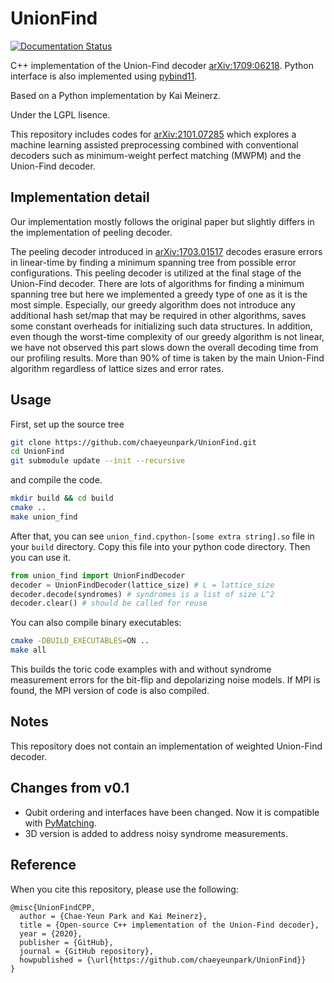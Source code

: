 # UnionFind
[![Documentation Status](https://readthedocs.org/projects/unionfind/badge/?version=latest)](https://unionfind.readthedocs.io/en/latest/?badge=latest)

C++ implementation of the Union-Find decoder [arXiv:1709:06218](https://arxiv.org/abs/1709.06218). 
Python interface is also implemented using [pybind11](https://github.com/pybind/pybind11). 

Based on a Python implementation by Kai Meinerz.

Under the LGPL lisence. 

This repository includes codes for [arXiv:2101.07285](https://arxiv.org/abs/2101.07285) which explores a machine learning assisted preprocessing combined with conventional decoders such as minimum-weight perfect matching (MWPM) and the Union-Find decoder. 

## Implementation detail
Our implementation mostly follows the original paper but slightly differs in the implementation of peeling decoder. 

The peeling decoder introduced in [arXiv:1703.01517](https://arxiv.org/abs/1703.01517) decodes erasure errors in linear-time by finding a minimum spanning tree from possible error configurations. This peeling decoder is utilized at the final stage of the Union-Find decoder. 
There are lots of algorithms for finding a minimum spanning tree but here we implemented a greedy type of one as it is the most simple. 
Especially, our greedy algorithm does not introduce any additional hash set/map that may be required in other algorithms, saves some constant overheads for initializing such data structures.
In addition, even though the worst-time complexity of our greedy algorithm is not linear, we have not observed this part slows down the overall decoding time from our profiling results. More than 90% of time is taken by the main Union-Find algorithm regardless of lattice sizes and error rates.

## Usage
First, set up the source tree
```bash
git clone https://github.com/chaeyeunpark/UnionFind.git
cd UnionFind
git submodule update --init --recursive
```

and compile the code.
```bash
mkdir build && cd build
cmake ..
make union_find
```

After that, you can see `union_find.cpython-[some extra string].so` file in your `build` directory. Copy this file into your python code directory. Then you can use it.
```python
from union_find import UnionFindDecoder
decoder = UnionFindDecoder(lattice_size) # L = lattice_size
decoder.decode(syndromes) # syndromes is a list of size L^2
decoder.clear() # should be called for reuse
```

You can also compile binary executables:
```bash
cmake -DBUILD_EXECUTABLES=ON ..
make all
```

This builds the toric code examples with and without syndrome measurement errors for the bit-flip and depolarizing noise models. If MPI is found, the MPI version of code is also compiled.


## Notes
This repository does not contain an implementation of weighted Union-Find decoder. 

## Changes from v0.1
* Qubit ordering and interfaces have been changed. Now it is compatible with [PyMatching](https://github.com/oscarhiggott/PyMatching).
* 3D version is added to address noisy syndrome measurements.


## Reference
When you cite this repository, please use the following:
```
@misc{UnionFindCPP,
  author = {Chae-Yeun Park and Kai Meinerz},
  title = {Open-source C++ implementation of the Union-Find decoder},
  year = {2020},
  publisher = {GitHub},
  journal = {GitHub repository},
  howpublished = {\url{https://github.com/chaeyeunpark/UnionFind}}
}

